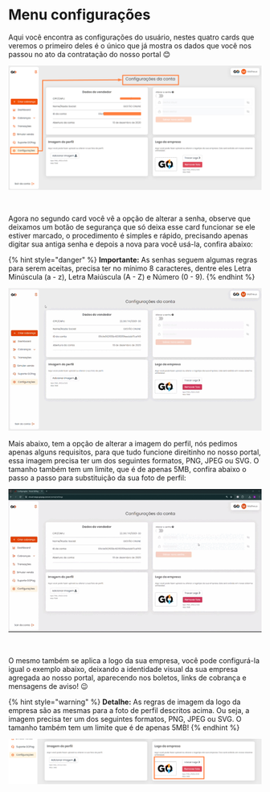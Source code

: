# Menu configurações

Aqui você encontra as configurações do usuário, nestes quatro cards que veremos o primeiro deles é o único que já mostra os dados que você nos passou no ato da contratação do nosso portal 😊

![configuracoes_menu](../assets/prints/configuracoes_menu.png)

<br>

Agora no segundo card você vê a opção de alterar a senha, observe que deixamos um botão de segurança que só deixa esse card funcionar se ele estiver marcado, o procedimento é simples e rápido, precisando apenas digitar sua antiga senha e depois a nova para você usá-la, confira abaixo:

{% hint style="danger" %}
**Importante:** As senhas seguem algumas regras para serem aceitas, precisa ter no mínimo 8 caracteres, dentre eles Letra Minúscula (a - z), Letra Maiúscula (A - Z) e Número (0 - 9).
{% endhint %}

![configuracoes_menu_alterar_senha](../assets/prints/configuracoes_menu_alterar_senha.gif)

Mais abaixo, tem a opção de alterar a imagem do perfil, nós pedimos apenas alguns requisitos, para que tudo funcione direitinho no nosso portal, essa imagem precisa ter um dos seguintes formatos, PNG, JPEG ou SVG. O tamanho também tem um limite, que é de apenas 5MB, confira abaixo o passo a passo para substituição da sua foto de perfil:

![configuracoes_menu_alterar_foto_perfil](../assets/prints/configuracoes_menu_alterar_foto_perfil.gif)

<br>

O mesmo também se aplica a logo da sua empresa, você pode configurá-la igual o exemplo abaixo, deixando a identidade visual da sua empresa agregada ao nosso portal, aparecendo nos boletos, links de cobrança e mensagens de aviso! 😉

{% hint style="warning" %}
**Detalhe:** As regras de imagem da logo da empresa são as mesmas para a foto de perfil descritos acima. Ou seja, a imagem precisa ter um dos seguintes formatos, PNG, JPEG ou SVG. O tamanho também tem um limite que é de apenas 5MB!
{% endhint %}

![configuracoes_menu_alterar_foto_empresa](../assets/prints/configuracoes_menu_alterar_foto_empresa.png)


